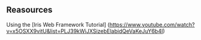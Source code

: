 ## Reasources
Using the [Iris Web Framework Tutorial] (https://www.youtube.com/watch?v=x5OSXX9vitU&list=PLJ39kWiJXSizebElabidQeVaKeJuY6b4I)